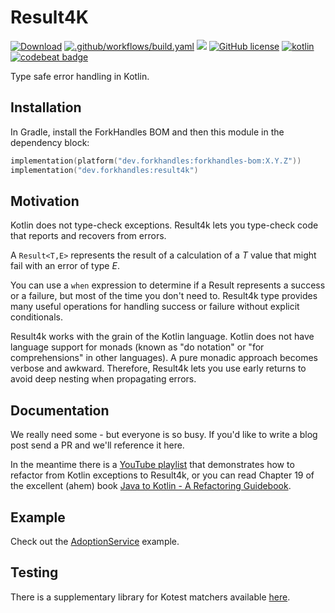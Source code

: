 # Result4K

<a href="https://mvnrepository.com/artifact/dev.forkhandles"><img alt="Download" src="https://img.shields.io/maven-central/v/dev.forkhandles/forkhandles-bom"></a>
[![.github/workflows/build.yaml](https://github.com/fork-handles/forkhandles/actions/workflows/build.yaml/badge.svg)](https://github.com/fork-handles/forkhandles/actions/workflows/build.yaml)
<a href="https://codecov.io/gh/fork-handles/forkhandles"><img src="https://codecov.io/gh/fork-handles/forkhandles/branch/trunk/graph/badge.svg"/></a>
<a href="http//www.apache.org/licenses/LICENSE-2.0"><img alt="GitHub license" src="https://img.shields.io/badge/license-Apache%20License%202.0-blue.svg?style=flat"></a>
<a href="http://kotlinlang.org"><img alt="kotlin" src="https://img.shields.io/badge/kotlin-1.6-blue.svg"></a>
<a href="https://codebeat.co/projects/github-com-fork-handles-forkhandles-trunk"><img alt="codebeat badge" src="https://codebeat.co/badges/5b369ed4-af27-46f4-ad9c-a307d900617e"></a>

Type safe error handling in Kotlin.

## Installation
In Gradle, install the ForkHandles BOM and then this module in the dependency block:

```kotlin
implementation(platform("dev.forkhandles:forkhandles-bom:X.Y.Z"))
implementation("dev.forkhandles:result4k")
```

## Motivation

Kotlin does not type-check exceptions.  Result4k lets you type-check code that reports and recovers from errors.

A `Result<T,E>` represents the result of a calculation of a _T_ value that might fail with an error of type _E_.

You can use a `when` expression to determine if a Result represents a success or a failure, but most of the time you don't need to.  Result4k type provides many useful operations for handling success or failure without explicit conditionals.

Result4k works with the grain of the Kotlin language. Kotlin does not have language support for monads (known as "do notation" or "for comprehensions" in other languages). A pure monadic approach becomes verbose and awkward.  Therefore, Result4k lets you use early returns to avoid deep nesting when propagating errors.

## Documentation

We really need some - but everyone is so busy. If you'd like to write a blog post send a PR and we'll reference it here.

In the meantime there is a [YouTube playlist](https://youtube.com/playlist?list=PL1ssMPpyqochiZj41oLAtvht4ScUurHJH) that demonstrates how to refactor from Kotlin exceptions to Result4k, or you can read Chapter 19 of the excellent (ahem) book [Java to Kotlin - A Refactoring Guidebook](https://java-to-kotlin.dev/).

## Example

Check out the [AdoptionService](src/test/kotlin/dev/forkhandles/result4k/petStoreExample.kt) example.

## Testing

There is a supplementary library for Kotest matchers available [here](https://github.com/MrBergin/result4k-kotest-matchers).
